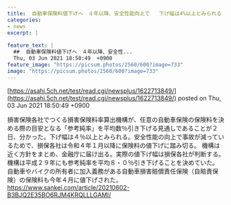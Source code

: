 ```yaml
---
title:  自動車保険料値下げへ　４年以降、安全性能向上で   下げ幅は4%以上とみられる  
categories:
- news
excerpt: |
  
feature_text: |
  ##  自動車保険料値下げへ　４年以降、安全性...
  Thu, 03 Jun 2021 18:50:49  +0900
feature_image: "https://picsum.photos/2560/600?image=733"
image: "https://picsum.photos/2560/600?image=733"
---
```


[https://asahi.5ch.net/test/read.cgi/newsplus/1622713849/](https://asahi.5ch.net/test/read.cgi/newsplus/1622713849/)
posted on Thu, 03 Jun 2021 18:50:49  +0900

<!--more-->

損害保険各社でつくる損害保険料率算出機構が、任意の自動車保険の保険料を決める際の目安となる「参考純率」を平均数％引き下げる見通しであることが２日、分かった。下げ幅は４％以上とみられる。安全性能の向上で事故が減っているためで、損保各社は令和４年１月以降に保険料の値下げに踏み切る。 機構は近く方針をまとめ、金融庁に届け出る。実際の値下げ幅は損保各社が判断する。機構は平成２９年にも参考純率を平均８・０％引き下げることを決めていた。 自動車やバイクの所有者に加入義務がある自動車損害賠償責任保険（自賠責保険）の保険料も今年４月に値下げされた。 https://www.sankei.com/article/20210602-B3BJQ2E35BO6RJM4KRQLLLGAMI/
